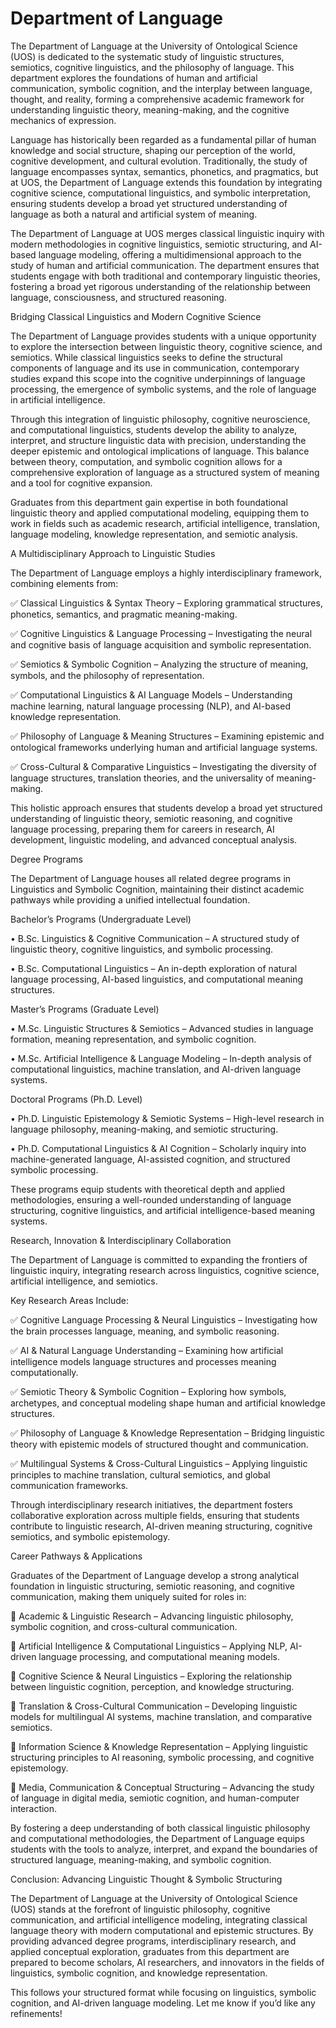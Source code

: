 # Department of Language

The Department of Language at the University of Ontological Science (UOS) is dedicated to the systematic study of linguistic structures, semiotics, cognitive linguistics, and the philosophy of language. This department explores the foundations of human and artificial communication, symbolic cognition, and the interplay between language, thought, and reality, forming a comprehensive academic framework for understanding linguistic theory, meaning-making, and the cognitive mechanics of expression.

Language has historically been regarded as a fundamental pillar of human knowledge and social structure, shaping our perception of the world, cognitive development, and cultural evolution. Traditionally, the study of language encompasses syntax, semantics, phonetics, and pragmatics, but at UOS, the Department of Language extends this foundation by integrating cognitive science, computational linguistics, and symbolic interpretation, ensuring students develop a broad yet structured understanding of language as both a natural and artificial system of meaning.

The Department of Language at UOS merges classical linguistic inquiry with modern methodologies in cognitive linguistics, semiotic structuring, and AI-based language modeling, offering a multidimensional approach to the study of human and artificial communication. The department ensures that students engage with both traditional and contemporary linguistic theories, fostering a broad yet rigorous understanding of the relationship between language, consciousness, and structured reasoning.

Bridging Classical Linguistics and Modern Cognitive Science

The Department of Language provides students with a unique opportunity to explore the intersection between linguistic theory, cognitive science, and semiotics. While classical linguistics seeks to define the structural components of language and its use in communication, contemporary studies expand this scope into the cognitive underpinnings of language processing, the emergence of symbolic systems, and the role of language in artificial intelligence.

Through this integration of linguistic philosophy, cognitive neuroscience, and computational linguistics, students develop the ability to analyze, interpret, and structure linguistic data with precision, understanding the deeper epistemic and ontological implications of language. This balance between theory, computation, and symbolic cognition allows for a comprehensive exploration of language as a structured system of meaning and a tool for cognitive expansion.

Graduates from this department gain expertise in both foundational linguistic theory and applied computational modeling, equipping them to work in fields such as academic research, artificial intelligence, translation, language modeling, knowledge representation, and semiotic analysis.

A Multidisciplinary Approach to Linguistic Studies

The Department of Language employs a highly interdisciplinary framework, combining elements from:

✅ Classical Linguistics & Syntax Theory – Exploring grammatical structures, phonetics, semantics, and pragmatic meaning-making.

✅ Cognitive Linguistics & Language Processing – Investigating the neural and cognitive basis of language acquisition and symbolic representation.

✅ Semiotics & Symbolic Cognition – Analyzing the structure of meaning, symbols, and the philosophy of representation.

✅ Computational Linguistics & AI Language Models – Understanding machine learning, natural language processing (NLP), and AI-based knowledge representation.

✅ Philosophy of Language & Meaning Structures – Examining epistemic and ontological frameworks underlying human and artificial language systems.

✅ Cross-Cultural & Comparative Linguistics – Investigating the diversity of language structures, translation theories, and the universality of meaning-making.

This holistic approach ensures that students develop a broad yet structured understanding of linguistic theory, semiotic reasoning, and cognitive language processing, preparing them for careers in research, AI development, linguistic modeling, and advanced conceptual analysis.

Degree Programs

The Department of Language houses all related degree programs in Linguistics and Symbolic Cognition, maintaining their distinct academic pathways while providing a unified intellectual foundation.

Bachelor’s Programs (Undergraduate Level)

• B.Sc. Linguistics & Cognitive Communication – A structured study of linguistic theory, cognitive linguistics, and symbolic processing.

• B.Sc. Computational Linguistics – An in-depth exploration of natural language processing, AI-based linguistics, and computational meaning structures.

Master’s Programs (Graduate Level)

• M.Sc. Linguistic Structures & Semiotics – Advanced studies in language formation, meaning representation, and symbolic cognition.

• M.Sc. Artificial Intelligence & Language Modeling – In-depth analysis of computational linguistics, machine translation, and AI-driven language systems.

Doctoral Programs (Ph.D. Level)

• Ph.D. Linguistic Epistemology & Semiotic Systems – High-level research in language philosophy, meaning-making, and semiotic structuring.

• Ph.D. Computational Linguistics & AI Cognition – Scholarly inquiry into machine-generated language, AI-assisted cognition, and structured symbolic processing.

These programs equip students with theoretical depth and applied methodologies, ensuring a well-rounded understanding of language structuring, cognitive linguistics, and artificial intelligence-based meaning systems.

Research, Innovation & Interdisciplinary Collaboration

The Department of Language is committed to expanding the frontiers of linguistic inquiry, integrating research across linguistics, cognitive science, artificial intelligence, and semiotics.

Key Research Areas Include:

✅ Cognitive Language Processing & Neural Linguistics – Investigating how the brain processes language, meaning, and symbolic reasoning.

✅ AI & Natural Language Understanding – Examining how artificial intelligence models language structures and processes meaning computationally.

✅ Semiotic Theory & Symbolic Cognition – Exploring how symbols, archetypes, and conceptual modeling shape human and artificial knowledge structures.

✅ Philosophy of Language & Knowledge Representation – Bridging linguistic theory with epistemic models of structured thought and communication.

✅ Multilingual Systems & Cross-Cultural Linguistics – Applying linguistic principles to machine translation, cultural semiotics, and global communication frameworks.

Through interdisciplinary research initiatives, the department fosters collaborative exploration across multiple fields, ensuring that students contribute to linguistic research, AI-driven meaning structuring, cognitive semiotics, and symbolic epistemology.

Career Pathways & Applications

Graduates of the Department of Language develop a strong analytical foundation in linguistic structuring, semiotic reasoning, and cognitive communication, making them uniquely suited for roles in:

🔹 Academic & Linguistic Research – Advancing linguistic philosophy, symbolic cognition, and cross-cultural communication.

🔹 Artificial Intelligence & Computational Linguistics – Applying NLP, AI-driven language processing, and computational meaning models.

🔹 Cognitive Science & Neural Linguistics – Exploring the relationship between linguistic cognition, perception, and knowledge structuring.

🔹 Translation & Cross-Cultural Communication – Developing linguistic models for multilingual AI systems, machine translation, and comparative semiotics.

🔹 Information Science & Knowledge Representation – Applying linguistic structuring principles to AI reasoning, symbolic processing, and cognitive epistemology.

🔹 Media, Communication & Conceptual Structuring – Advancing the study of language in digital media, semiotic cognition, and human-computer interaction.

By fostering a deep understanding of both classical linguistic philosophy and computational methodologies, the Department of Language equips students with the tools to analyze, interpret, and expand the boundaries of structured language, meaning-making, and symbolic cognition.

Conclusion: Advancing Linguistic Thought & Symbolic Structuring

The Department of Language at the University of Ontological Science (UOS) stands at the forefront of linguistic philosophy, cognitive communication, and artificial intelligence modeling, integrating classical language theory with modern computational and epistemic structures. By providing advanced degree programs, interdisciplinary research, and applied conceptual exploration, graduates from this department are prepared to become scholars, AI researchers, and innovators in the fields of linguistics, symbolic cognition, and knowledge representation.

This follows your structured format while focusing on linguistics, symbolic cognition, and AI-driven language modeling. Let me know if you’d like any refinements!